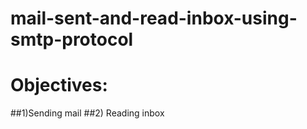 # mail-sent-and-read-inbox-using-smtp-protocol

# Objectives:
##1)Sending mail
##2) Reading inbox




